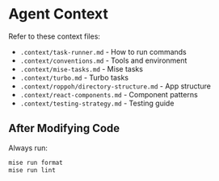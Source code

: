 # Agent Context

Refer to these context files:

- `.context/task-runner.md` - How to run commands
- `.context/conventions.md` - Tools and environment
- `.context/mise-tasks.md` - Mise tasks
- `.context/turbo.md` - Turbo tasks
- `.context/roppoh/directory-structure.md` - App structure
- `.context/react-components.md` - Component patterns
- `.context/testing-strategy.md` - Testing guide

## After Modifying Code

Always run:

```bash
mise run format
mise run lint
```
